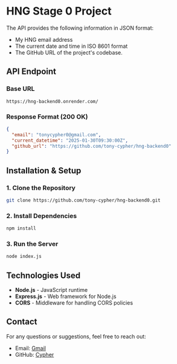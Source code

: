 # HNG Stage 0 Project

The API provides the following information in JSON format:

- My HNG email address
- The current date and time in ISO 8601 format
- The GitHub URL of the project's codebase.

## API Endpoint

### Base URL

```
https://hng-backend0.onrender.com/
```

### Response Format (200 OK)

```json
{
  "email": "tonycypher0@gmail.com",
  "current_datetime": "2025-01-30T09:30:00Z",
  "github_url": "https://github.com/tony-cypher/hng-backend0"
}
```

## Installation & Setup

### 1. Clone the Repository

```bash
git clone https://github.com/tony-cypher/hng-backend0.git
```

### 2. Install Dependencies

```bash
npm install
```

### 3. Run the Server

```bash
node index.js
```

## Technologies Used

- **Node.js** - JavaScript runtime
- **Express.js** - Web framework for Node.js
- **CORS** - Middleware for handling CORS policies

## Contact

For any questions or suggestions, feel free to reach out:

- Email: [Gmail](mailto:tonycypher0@gmail.com)
- GitHub: [Cypher](https://github.com/tony-cypher)

